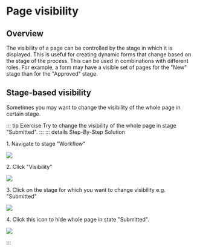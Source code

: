 # Page visibility
## Overview

The visibility of a page can be controlled by the stage in which it is displayed. This is useful for
creating dynamic forms that change based on the stage of the process. This can be used in combinations with different
roles. For example, a form may have a visible set of pages for the "New" stage than for the "Approved" stage.

## Stage-based visibility
Sometimes you may want to change the visibility of the whole page in certain stage.

::: tip Exercise
Try to change the visibility of the whole page in stage "Submitted".
:::
::: details Step-By-Step Solution

1\. Navigate to stage "Workflow"

![](https://ajeuwbhvhr.cloudimg.io/colony-recorder.s3.amazonaws.com/files/2024-02-25/baf74393-4cfc-405b-b15a-b278e59bfca7/ascreenshot.jpeg?tl_px=0,0&br_px=1075,600&force_format=png&wat_scale=95&wat=1&wat_opacity=0.7&wat_gravity=northwest&wat_url=https://colony-recorder.s3.us-west-1.amazonaws.com/images/watermarks/FB923C_standard.png&wat_pad=-3,171)

2\. Click "Visibility"

![](https://ajeuwbhvhr.cloudimg.io/colony-recorder.s3.amazonaws.com/files/2024-02-25/470a2e99-ea05-43f7-8a49-852f7e9428c6/ascreenshot.jpeg?tl_px=820,0&br_px=1895,600&force_format=png&wat_scale=95&wat=1&wat_opacity=0.7&wat_gravity=northwest&wat_url=https://colony-recorder.s3.us-west-1.amazonaws.com/images/watermarks/FB923C_standard.png&wat_pad=502,-6)

3\. Click on the stage for which you want to change visibility e.g. "Submitted"

![](https://ajeuwbhvhr.cloudimg.io/colony-recorder.s3.amazonaws.com/files/2024-02-25/aa4f6e00-d055-4fbd-ace3-ba2e4c0994f2/ascreenshot.jpeg?tl_px=0,0&br_px=1075,600&force_format=png&wat_scale=95&wat=1&wat_opacity=0.7&wat_gravity=northwest&wat_url=https://colony-recorder.s3.us-west-1.amazonaws.com/images/watermarks/FB923C_standard.png&wat_pad=185,120)

4\. Click this icon to hide whole page in state "Submitted".

![](https://ajeuwbhvhr.cloudimg.io/colony-recorder.s3.amazonaws.com/files/2024-02-25/8a410102-00e2-4534-88e9-a0b797f6bab1/ascreenshot.jpeg?tl_px=0,0&br_px=1075,600&force_format=png&wat_scale=95&wat=1&wat_opacity=0.7&wat_gravity=northwest&wat_url=https://colony-recorder.s3.us-west-1.amazonaws.com/images/watermarks/FB923C_standard.png&wat_pad=365,225)

:::
